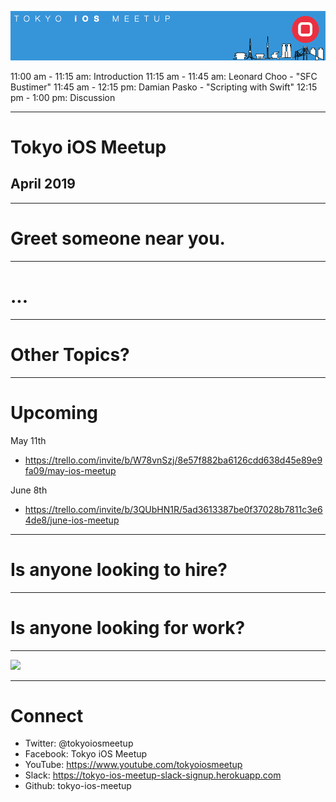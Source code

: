 ![](assets/img/logo.png)

11:00 am - 11:15 am: Introduction
11:15 am - 11:45 am: Leonard Choo - "SFC Bustimer"
11:45 am - 12:15 pm: Damian Pasko - "Scripting with Swift"
12:15 pm - 1:00 pm: Discussion

---

# Tokyo iOS Meetup
## April 2019

---

# Greet someone near you.

---

# ...

---

# Other Topics?

---

# Upcoming

May 11th

- https://trello.com/invite/b/W78vnSzj/8e57f882ba6126cdd638d45e89e9fa09/may-ios-meetup

June 8th

- https://trello.com/invite/b/3QUbHN1R/5ad3613387be0f37028b7811c3e64de8/june-ios-meetup

---

# Is anyone looking to hire?

---

# Is anyone looking for work?

---

![](assets/img/cmercari.png)

---

# Connect

- Twitter: @tokyoiosmeetup
- Facebook: Tokyo iOS Meetup
- YouTube: https://www.youtube.com/tokyoiosmeetup
- Slack: https://tokyo-ios-meetup-slack-signup.herokuapp.com
- Github: tokyo-ios-meetup
